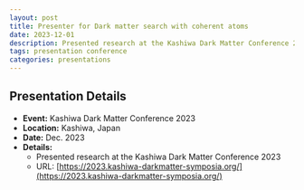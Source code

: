 ```yaml
---
layout: post
title: Presenter for Dark matter search with coherent atoms
date: 2023-12-01
description: Presented research at the Kashiwa Dark Matter Conference 2023
tags: presentation conference
categories: presentations
---
```


## Presentation Details

- **Event:** Kashiwa Dark Matter Conference 2023
- **Location:** Kashiwa, Japan
- **Date:** Dec. 2023
- **Details:**
  - Presented research at the Kashiwa Dark Matter Conference 2023
  - URL: [https://2023.kashiwa-darkmatter-symposia.org/](https://2023.kashiwa-darkmatter-symposia.org/)
